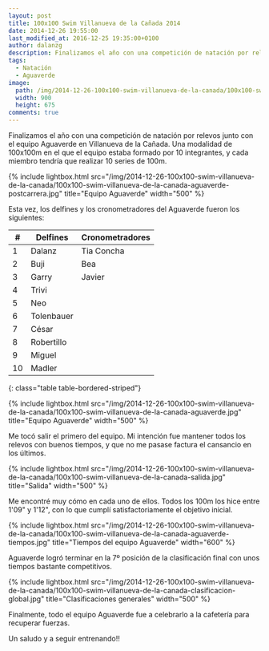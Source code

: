 ```yaml
---
layout: post
title: 100x100 Swim Villanueva de la Cañada 2014
date: 2014-12-26 19:55:00
last_modified_at: 2016-12-25 19:35:00+0100
author: dalanzg
description: Finalizamos el año con una competición de natación por relevos junto con el equipo Aguaverde en Villanueva de la Cañada. Una modalidad de 100x100m en el que el equipo estaba formado por 10 integrantes, y cada miembro tendría que realizar 10 series de 100m.
tags:
  - Natación
  - Aguaverde
image:
  path: /img/2014-12-26-100x100-swim-villanueva-de-la-canada/100x100-swim-villanueva-de-la-canada-aguaverde-postcarrera.jpg
  width: 900
  height: 675
comments: true
---
```


Finalizamos el año con una competición de natación por relevos junto con el equipo Aguaverde en Villanueva de la Cañada. Una modalidad de 100x100m en el que el equipo estaba formado por 10 integrantes, y cada miembro tendría que realizar 10 series de 100m.

{% include lightbox.html src="/img/2014-12-26-100x100-swim-villanueva-de-la-canada/100x100-swim-villanueva-de-la-canada-aguaverde-postcarrera.jpg" title="Equipo Aguaverde" width="500" %}

Esta vez, los delfines y los cronometradores del Aguaverde fueron los siguientes:

| #  | Delfines   | Cronometradores |
|----|------------|-----------------|
| 1  | Dalanz     | Tia Concha      |
| 2  | Buji       | Bea             |
| 3  | Garry      | Javier          |
| 4  | Trivi      |                 |
| 5  | Neo        |                 |
| 6  | Tolenbauer |                 |
| 7  | César      |                 |
| 8  | Robertillo |                 |
| 9  | Miguel     |                 |
| 10 | Madler     |                 |
{: class="table table-bordered-striped"}

{% include lightbox.html src="/img/2014-12-26-100x100-swim-villanueva-de-la-canada/100x100-swim-villanueva-de-la-canada-aguaverde.jpg" title="Equipo Aguaverde" width="500" %}

Me tocó salir el primero del equipo. Mi intención fue mantener todos los relevos con buenos tiempos, y que no me pasase factura el cansancio en los últimos.

{% include lightbox.html src="/img/2014-12-26-100x100-swim-villanueva-de-la-canada/100x100-swim-villanueva-de-la-canada-salida.jpg" title="Salida" width="500" %}

Me encontré muy cómo en cada uno de ellos. Todos los 100m los hice entre 1'09" y 1'12", con lo que cumplí satisfactoriamente el objetivo inicial.

{% include lightbox.html src="/img/2014-12-26-100x100-swim-villanueva-de-la-canada/100x100-swim-villanueva-de-la-canada-aguaverde-tiempos.jpg" title="Tiempos del equipo Aguaverde" width="600" %}

Aguaverde logró terminar en la 7º posición de la clasificación final con unos tiempos bastante competitivos.

{% include lightbox.html src="/img/2014-12-26-100x100-swim-villanueva-de-la-canada/100x100-swim-villanueva-de-la-canada-clasificacion-global.jpg" title="Clasificaciones generales" width="500" %}

Finalmente, todo el equipo Aguaverde fue a celebrarlo a la cafetería para recuperar fuerzas.

Un saludo y a seguir entrenando!!
